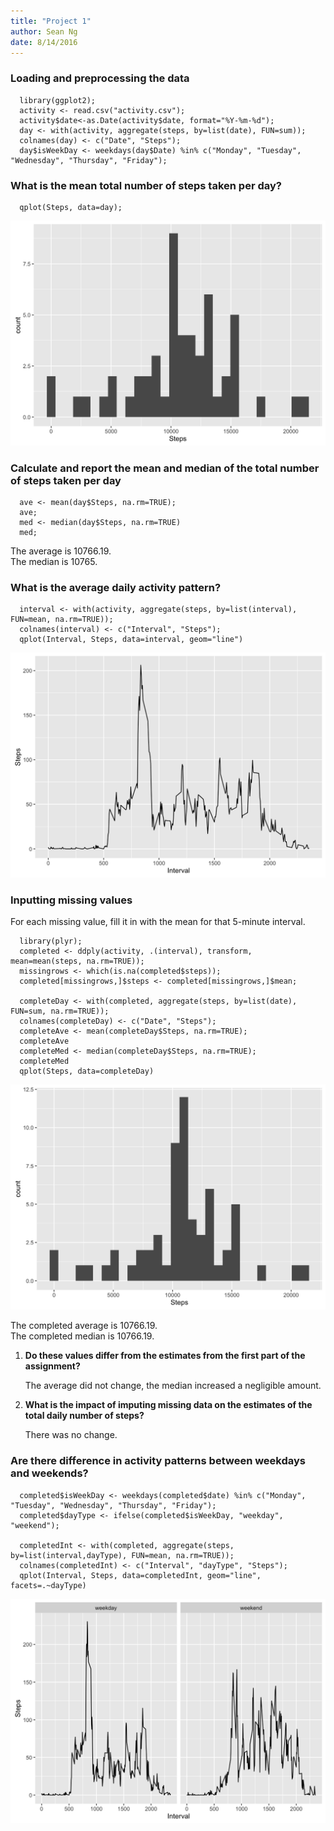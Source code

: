 ```yaml
---
title: "Project 1"
author: Sean Ng
date: 8/14/2016
---
```


### Loading and preprocessing the data

```{r}
  library(ggplot2);
  activity <- read.csv("activity.csv");
  activity$date<-as.Date(activity$date, format="%Y-%m-%d");
  day <- with(activity, aggregate(steps, by=list(date), FUN=sum));
  colnames(day) <- c("Date", "Steps");
  day$isWeekDay <- weekdays(day$Date) %in% c("Monday", "Tuesday", "Wednesday", "Thursday", "Friday");
```

### What is the mean total number of steps taken per day?

```{r}
  qplot(Steps, data=day);
```

![Histogram 1](figures/histogram.png)

### Calculate and report the mean and median of the total number of steps taken per day

```{r}
  ave <- mean(day$Steps, na.rm=TRUE);
  ave;
  med <- median(day$Steps, na.rm=TRUE)
  med;
```

The average is 10766.19.  
The median is 10765.

### What is the average daily activity pattern?

```{r}
  interval <- with(activity, aggregate(steps, by=list(interval), FUN=mean, na.rm=TRUE));
  colnames(interval) <- c("Interval", "Steps");
  qplot(Interval, Steps, data=interval, geom="line")
```

![Time Series](figures/timeseries.png)

### Inputting missing values

For each missing value, fill it in with the mean for that 5-minute interval.

```{r}
  library(plyr);
  completed <- ddply(activity, .(interval), transform, mean=mean(steps, na.rm=TRUE));
  missingrows <- which(is.na(completed$steps));
  completed[missingrows,]$steps <- completed[missingrows,]$mean;
  
  completeDay <- with(completed, aggregate(steps, by=list(date), FUN=sum, na.rm=TRUE));
  colnames(completeDay) <- c("Date", "Steps");
  completeAve <- mean(completeDay$Steps, na.rm=TRUE);
  completeAve
  completeMed <- median(completeDay$Steps, na.rm=TRUE);
  completeMed
  qplot(Steps, data=completeDay)
```

![Histogram 2](figures/histogram2.png)

The completed average is 10766.19.  
The completed median is 10766.19.

1. **Do these values differ from the estimates from the first part of the assignment?**

    The average did not change, the median increased a negligible amount.

2. **What is the impact of imputing missing data on the estimates of the total daily number of steps?**
 
    There was no change.
    
### Are there difference in activity patterns between weekdays and weekends?

```{r}
  completed$isWeekDay <- weekdays(completed$date) %in% c("Monday", "Tuesday", "Wednesday", "Thursday", "Friday");
  completed$dayType <- ifelse(completed$isWeekDay, "weekday", "weekend");
  
  completedInt <- with(completed, aggregate(steps, by=list(interval,dayType), FUN=mean, na.rm=TRUE));
  colnames(completedInt) <- c("Interval", "dayType", "Steps");
  qplot(Interval, Steps, data=completedInt, geom="line", facets=.~dayType)
```

![Panel Plot](figures/panel.png)